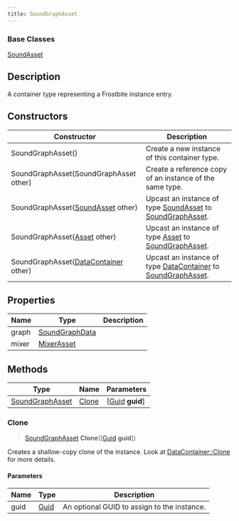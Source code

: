 ```yaml
---
title: SoundGraphAsset
---
```

### Base Classes

[SoundAsset](SoundAsset)

## Description

A container type representing a Frostbite instance entry.

## Constructors

| Constructor                                                                | Description                                                                                                           |
| -------------------------------------------------------------------------- | --------------------------------------------------------------------------------------------------------------------- |
| SoundGraphAsset()                                                          | Create a new instance of this container type.                                                                         |
| SoundGraphAsset(SoundGraphAsset other)                                     | Create a reference copy of an instance of the same type.                                                              |
| SoundGraphAsset([SoundAsset](SoundAsset) other)                            | Upcast an instance of type [SoundAsset](SoundAsset) to [SoundGraphAsset](SoundGraphAsset).                            |
| SoundGraphAsset([Asset](Asset) other)                                      | Upcast an instance of type [Asset](Asset) to [SoundGraphAsset](SoundGraphAsset).                                      |
| SoundGraphAsset([DataContainer](/vext/ref/shared/class/datacontainer) other) | Upcast an instance of type [DataContainer](/vext/ref/shared/class/datacontainer) to [SoundGraphAsset](SoundGraphAsset). |

## Properties

| Name  | Type                             | Description |
| ----- | -------------------------------- | ----------- |
| graph | [SoundGraphData](SoundGraphData) |             |
| mixer | [MixerAsset](MixerAsset)         |             |

## Methods

| Type                               | Name            | Parameters                                     |
| ---------------------------------- | --------------- | ---------------------------------------------- |
| [SoundGraphAsset](SoundGraphAsset) | [Clone](#clone) | \[[Guid](/vext/ref/shared/class/guid) **guid**\] |

### Clone

> [SoundGraphAsset](SoundGraphAsset) **Clone**(\[[Guid](/vext/ref/shared/class/guid) **guid**\])

Creates a shallow-copy clone of the instance. Look at [DataContainer::Clone](/vext/ref/shared/class/datacontainer#clone) for more details.

#### Parameters

| Name | Type         | Description                                 |
| ---- | ------------ | ------------------------------------------- |
| guid | [Guid](Guid) | An optional GUID to assign to the instance. |
